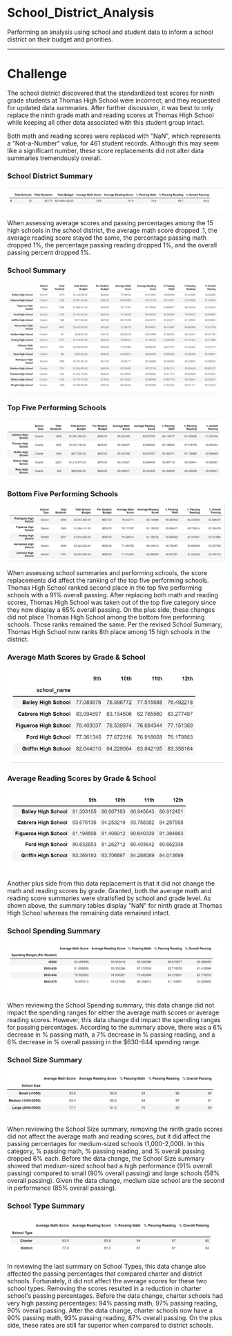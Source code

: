 # School_District_Analysis
Performing an analysis using school and student data to inform a school district on their budget and priorities.

---

# Challenge
The school district discovered that the standardized test scores for ninth grade students at Thomas High School were incorrect, and they requested for updated data summaries. After further discussion, it was best to only replace the ninth grade math and reading scores at Thomas High School while keeping all other data associated with this student group intact. 

Both math and reading scores were replaced with "NaN", which represents a "Not-a-Number" value, for 461 student records. Although this may seem like a significant number, these score replacements did not alter data summaries tremendously overall.

### School District Summary
![01_District_summary](https://github.com/nayanbarhate/School_District_Analysis/blob/main/Resources/01_District_Summary.png)

When assessing average scores and passing percentages among the 15 high schools in the school district, the average math score dropped .1, the average reading score stayed the same, the percentage passing math dropped 1%, the percentage passing reading dropped 1%, and the overall passing percent dropped 1%.

### School Summary
![02_School_Summary](https://github.com/nayanbarhate/School_District_Analysis/blob/main/Resources/02_School_Summary.png)

### Top Five Performing Schools
![03_Top_Five_Performing_School](https://github.com/nayanbarhate/School_District_Analysis/blob/main/Resources/03_Top_Five_Performing_School.png)

### Bottom Five Performing Schools
![04_Bottom_Five_Performing_School](https://github.com/nayanbarhate/School_District_Analysis/blob/main/Resources/04_Bottom_Five_Performing_School.png)

When assessing school summaries and performing schools, the score replacements did affect the ranking of the top five performing schools. Thomas High School ranked second place in the top five performing schools with a 91% overall passing. After replacing both math and reading scores, Thomas High School was taken out of the top five category since they now display a 65% overall passing. On the plus side, these changes did not place Thomas High School among the bottom five performing schools. Those ranks remained the same. Per the revised School Summary, Thomas High School now ranks 8th place among 15 high schools in the district.

### Average Math Scores by Grade & School
![05_Average_Math_Score_By_Grade](https://github.com/nayanbarhate/School_District_Analysis/blob/main/Resources/05_Average_Math_Score_By_Grade.png)

### Average Reading Scores by Grade & School
![06_Average_Reading_Score_by_Grade](https://github.com/nayanbarhate/School_District_Analysis/blob/main/Resources/06_Average_Reading_Score_by_Grade.png)

Another plus side from this data replacement is that it did not change the math and reading scores by grade. Granted, both the average math and reading score summaries were stratisfied by school and grade level. As shown above, the summary tables display "NaN" for ninth grade at Thomas High School whereas the remaining data remained intact.

### School Spending Summary
![07_School Spending Summary](https://github.com/nayanbarhate/School_District_Analysis/blob/main/Resources/07_School_Spending_Summary.png)

When reviewing the School Spending summary, this data change did not impact the spending ranges for either the average math scores or average reading scores. However, this data change did impact the spending ranges for passing percentages. According to the summary above, there was a 6% decrease in % passing math, a 7% decrease in % passing reading, and a 6% decrease in % overall passing in the $630-644 spending range.

### School Size Summary
![08_School Size Summary](https://github.com/nayanbarhate/School_District_Analysis/blob/main/Resources/08_School_Size_Summary.png)

When reviewing the School Size summary, removing the ninth grade scores did not affect the average math and reading scores, but it did affect the passing percentages for medium-sized schools (1,000-2,000). In this category, % passing math, % passing reading, and % overall passing dropped 6% each. Before the data change, the School Size summary showed that medium-sized school had a high performance (91% overall passing) compared to small (90% overall passing) and large schools (58% overall passing). Given the data change, medium size school are the second in performance (85% overall passing).

### School Type Summary
![09_School type Summary](https://github.com/nayanbarhate/School_District_Analysis/blob/main/Resources/09_School_type_Summary.png)

In reviewing the last summary on School Types, this data change also affected the passing percentages that compared charter and district schools. Fortunately, it did not affect the average scores for these two school types. Removing the scores resulted in a reduction in charter school's passing percentages. Before the data change, charter schools had very high passing percentages: 94% passing math, 97% passing reading, 90% overall passing. After the data change, charter schools now have a 90% passing math, 93% passing reading, 87% overall passing. On the plus side, these rates are still far superior when compared to district schools.

